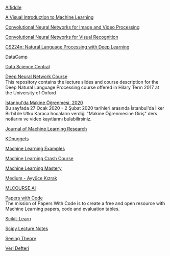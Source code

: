 <p>
<a href="https://beta.aifiddle.io/">Aifiddle</a>
</p>
<p>
<a href="http://www.r2d3.us/visual-intro-to-machine-learning-part-1/?utm_source=aidigest&utm_medium=email&utm_campaign=featured">A Visual Introduction to Machine Learning</a>
</p>
<p>
<a href="https://wiki.tum.de/display/lfdv/Convolutional+Neural+Networks+for+Image+and+Video+Processing">Convolutional Neural Networks for Image and Video Processing</a>
</p>
<p>
<a href="http://cs231n.github.io/convolutional-networks/">Convolutional Neural Networks for Visual Recognition</a>
</p>
<p>
<a href="http://web.stanford.edu/class/cs224n/">CS224n: Natural Language Processing with Deep Learning</a>
</p>
<p>
<a href="https://www.datacamp.com/">DataCamp</a>
</p>
<p>
<a href="https://www.datasciencecentral.com/">Data Science Central</a>
</p>
<p>
<a href="https://github.com/oxford-cs-deepnlp-2017/lectures">Deep Neural Network Course</a>
<br>This repository contains the lecture slides and course description for the 
Deep Natural Language Processing course offered in Hilary Term 2017 at the University of Oxford
</p>
<p>
<a href="https://github.com/sibirbil/IMO2020">İstanbul'da Makine Öğrenmesi, 2020</a>
<br>Bu sayfada 27 Ocak 2020 - 2 Şubat 2020 tarihleri arasında İstanbul'da İlker Birbil ile Utku Karaca hocaların 
verdiği "Makine Öğrenmesine Giriş" ders notlarını ve video kayıtlarını bulabilirsiniz.  
</p>
<p>
<a href="http://www.jmlr.org/">Journal of Machine Learning Research</a>
</p>
<p>
<a href="https://www.kdnuggets.com/">KDnuggets</a>
</p>
<p>
<a href="https://github.com/lazyprogrammer/machine_learning_examples">Machine Learning Examples</a>
</p>
<p>
<a href="https://developers.google.com/machine-learning/crash-course/">Machine Learning Crash Course</a>
</p>
<p>
<a href="https://machinelearningmastery.com/">Machine Learning Mastery</a>
</p>
<p>
<a href="https://medium.com/@ayyucekizrak">Medium - Ayyüce Kızrak</a>
</p>
<p>
<a href="https://mlcourse.ai/">MLCOURSE.AI</a>
</p>
<p>
<a href="https://paperswithcode.com/">Papers with Code</a>
<br>The mission of Papers With Code is to create a free and open resource with Machine Learning papers, code and evaluation tables.  
</p>
<p>
<a href="https://scikit-learn.org/stable/index.html">Scikit-Learn</a>
</p>
<p>
<a href="http://scipy-lectures.org/">Scipy Lecture Notes</a>
</p>
<p>
<a href="https://seeing-theory.brown.edu/index.html">Seeing Theory</a>
</p>
<p>
<a href="http://www.veridefteri.com/">Veri Defteri</a>
</p>
